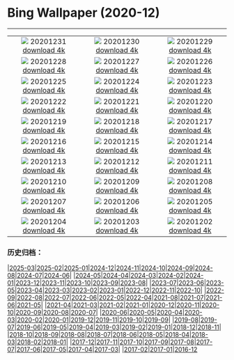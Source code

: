 # Bing Wallpaper (2020-12)
**************
| | | |
|:-:|:-:|:-:|
| ![](https://www.bing.com/th?id=OHR.LoonyDook_ZH-CN1879420705_1920x1080.jpg) 20201231 [download 4k](https://www.bing.com/th?id=OHR.LoonyDook_ZH-CN1879420705_UHD.jpg) | ![](https://www.bing.com/th?id=OHR.ZaragozaSpain_ZH-CN8995859415_1920x1080.jpg) 20201230 [download 4k](https://www.bing.com/th?id=OHR.ZaragozaSpain_ZH-CN8995859415_UHD.jpg) | ![](https://www.bing.com/th?id=OHR.WinterBryce_ZH-CN8874624326_1920x1080.jpg) 20201229 [download 4k](https://www.bing.com/th?id=OHR.WinterBryce_ZH-CN8874624326_UHD.jpg) |
| ![](https://www.bing.com/th?id=OHR.LucerneHoliday_ZH-CN8762232954_1920x1080.jpg) 20201228 [download 4k](https://www.bing.com/th?id=OHR.LucerneHoliday_ZH-CN8762232954_UHD.jpg) | ![](https://www.bing.com/th?id=OHR.CanadaLynx_ZH-CN8645816958_1920x1080.jpg) 20201227 [download 4k](https://www.bing.com/th?id=OHR.CanadaLynx_ZH-CN8645816958_UHD.jpg) | ![](https://www.bing.com/th?id=OHR.IbonPlan_ZH-CN8564017247_1920x1080.jpg) 20201226 [download 4k](https://www.bing.com/th?id=OHR.IbonPlan_ZH-CN8564017247_UHD.jpg) |
| ![](https://www.bing.com/th?id=OHR.BarnettsDemesne_ZH-CN8484261440_1920x1080.jpg) 20201225 [download 4k](https://www.bing.com/th?id=OHR.BarnettsDemesne_ZH-CN8484261440_UHD.jpg) | ![](https://www.bing.com/th?id=OHR.FRbluebirds_ZH-CN3972483010_1920x1080.jpg) 20201224 [download 4k](https://www.bing.com/th?id=OHR.FRbluebirds_ZH-CN3972483010_UHD.jpg) | ![](https://www.bing.com/th?id=OHR.WildReindeer_ZH-CN8301029606_1920x1080.jpg) 20201223 [download 4k](https://www.bing.com/th?id=OHR.WildReindeer_ZH-CN8301029606_UHD.jpg) |
| ![](https://www.bing.com/th?id=OHR.BandedPipefish_ZH-CN8209616080_1920x1080.jpg) 20201222 [download 4k](https://www.bing.com/th?id=OHR.BandedPipefish_ZH-CN8209616080_UHD.jpg) | ![](https://www.bing.com/th?id=OHR.HolidayNubble_ZH-CN8122183595_1920x1080.jpg) 20201221 [download 4k](https://www.bing.com/th?id=OHR.HolidayNubble_ZH-CN8122183595_UHD.jpg) | ![](https://www.bing.com/th?id=OHR.CastleriggStone_ZH-CN8015482045_1920x1080.jpg) 20201220 [download 4k](https://www.bing.com/th?id=OHR.CastleriggStone_ZH-CN8015482045_UHD.jpg) |
| ![](https://www.bing.com/th?id=OHR.BabyGoat_ZH-CN7863798344_1920x1080.jpg) 20201219 [download 4k](https://www.bing.com/th?id=OHR.BabyGoat_ZH-CN7863798344_UHD.jpg) | ![](https://www.bing.com/th?id=OHR.Siguniangshan_ZH-CN7772066391_1920x1080.jpg) 20201218 [download 4k](https://www.bing.com/th?id=OHR.Siguniangshan_ZH-CN7772066391_UHD.jpg) | ![](https://www.bing.com/th?id=OHR.TreCime_ZH-CN7609469681_1920x1080.jpg) 20201217 [download 4k](https://www.bing.com/th?id=OHR.TreCime_ZH-CN7609469681_UHD.jpg) |
| ![](https://www.bing.com/th?id=OHR.NarniaForest_ZH-CN8466850438_1920x1080.jpg) 20201216 [download 4k](https://www.bing.com/th?id=OHR.NarniaForest_ZH-CN8466850438_UHD.jpg) | ![](https://www.bing.com/th?id=OHR.MunnarMist_ZH-CN8816703625_1920x1080.jpg) 20201215 [download 4k](https://www.bing.com/th?id=OHR.MunnarMist_ZH-CN8816703625_UHD.jpg) | ![](https://www.bing.com/th?id=OHR.ElbeBastei_ZH-CN9708654240_1920x1080.jpg) 20201214 [download 4k](https://www.bing.com/th?id=OHR.ElbeBastei_ZH-CN9708654240_UHD.jpg) |
| ![](https://www.bing.com/th?id=OHR.PineGrosbeak_ZH-CN9629000282_1920x1080.jpg) 20201213 [download 4k](https://www.bing.com/th?id=OHR.PineGrosbeak_ZH-CN9629000282_UHD.jpg) | ![](https://www.bing.com/th?id=OHR.PolarExpress_ZH-CN9522496479_1920x1080.jpg) 20201212 [download 4k](https://www.bing.com/th?id=OHR.PolarExpress_ZH-CN9522496479_UHD.jpg) | ![](https://www.bing.com/th?id=OHR.BractCloseup_ZH-CN9096611979_1920x1080.jpg) 20201211 [download 4k](https://www.bing.com/th?id=OHR.BractCloseup_ZH-CN9096611979_UHD.jpg) |
| ![](https://www.bing.com/th?id=OHR.QueenoftheAndes_ZH-CN9019108680_1920x1080.jpg) 20201210 [download 4k](https://www.bing.com/th?id=OHR.QueenoftheAndes_ZH-CN9019108680_UHD.jpg) | ![](https://www.bing.com/th?id=OHR.SleepingArcticFox_ZH-CN8743925021_1920x1080.jpg) 20201209 [download 4k](https://www.bing.com/th?id=OHR.SleepingArcticFox_ZH-CN8743925021_UHD.jpg) | ![](https://www.bing.com/th?id=OHR.Kinkakuji_ZH-CN8643828412_1920x1080.jpg) 20201208 [download 4k](https://www.bing.com/th?id=OHR.Kinkakuji_ZH-CN8643828412_UHD.jpg) |
| ![](https://www.bing.com/th?id=OHR.RoccaCalascio_ZH-CN8546031521_1920x1080.jpg) 20201207 [download 4k](https://www.bing.com/th?id=OHR.RoccaCalascio_ZH-CN8546031521_UHD.jpg) | ![](https://www.bing.com/th?id=OHR.VogelhaeuserD_ZH-CN8437589222_1920x1080.jpg) 20201206 [download 4k](https://www.bing.com/th?id=OHR.VogelhaeuserD_ZH-CN8437589222_UHD.jpg) | ![](https://www.bing.com/th?id=OHR.PLNP_ZH-CN8120863549_1920x1080.jpg) 20201205 [download 4k](https://www.bing.com/th?id=OHR.PLNP_ZH-CN8120863549_UHD.jpg) |
| ![](https://www.bing.com/th?id=OHR.BenasqueValley_ZH-CN7931589735_1920x1080.jpg) 20201204 [download 4k](https://www.bing.com/th?id=OHR.BenasqueValley_ZH-CN7931589735_UHD.jpg) | ![](https://www.bing.com/th?id=OHR.WCDBabyElephant_ZH-CN7844400740_1920x1080.jpg) 20201203 [download 4k](https://www.bing.com/th?id=OHR.WCDBabyElephant_ZH-CN7844400740_UHD.jpg) | ![](https://www.bing.com/th?id=OHR.BrasovXmas_ZH-CN2333670843_1920x1080.jpg) 20201202 [download 4k](https://www.bing.com/th?id=OHR.BrasovXmas_ZH-CN2333670843_UHD.jpg) |

### 历史归档：

|[2025-03](/../2025-03/2025-03.md)|[2025-02](/../2025-02/2025-02.md)|[2025-01](/../2025-01/2025-01.md)|[2024-12](/../2024-12/2024-12.md)|[2024-11](/../2024-11/2024-11.md)|[2024-10](/../2024-10/2024-10.md)|[2024-09](/../2024-09/2024-09.md)|[2024-08](/../2024-08/2024-08.md)|[2024-07](/../2024-07/2024-07.md)|[2024-06](/../2024-06/2024-06.md)|
|[2024-05](/../2024-05/2024-05.md)|[2024-04](/../2024-04/2024-04.md)|[2024-03](/../2024-03/2024-03.md)|[2024-02](/../2024-02/2024-02.md)|[2024-01](/../2024-01/2024-01.md)|[2023-12](/../2023-12/2023-12.md)|[2023-11](/../2023-11/2023-11.md)|[2023-10](/../2023-10/2023-10.md)|[2023-09](/../2023-09/2023-09.md)|[2023-08](/../2023-08/2023-08.md)|
|[2023-07](/../2023-07/2023-07.md)|[2023-06](/../2023-06/2023-06.md)|[2023-05](/../2023-05/2023-05.md)|[2023-04](/../2023-04/2023-04.md)|[2023-03](/../2023-03/2023-03.md)|[2023-02](/../2023-02/2023-02.md)|[2023-01](/../2023-01/2023-01.md)|[2022-12](/../2022-12/2022-12.md)|[2022-11](/../2022-11/2022-11.md)|[2022-10](/../2022-10/2022-10.md)|
|[2022-09](/../2022-09/2022-09.md)|[2022-08](/../2022-08/2022-08.md)|[2022-07](/../2022-07/2022-07.md)|[2022-06](/../2022-06/2022-06.md)|[2022-05](/../2022-05/2022-05.md)|[2022-04](/../2022-04/2022-04.md)|[2021-08](/../2021-08/2021-08.md)|[2021-07](/../2021-07/2021-07.md)|[2021-06](/../2021-06/2021-06.md)|[2021-05](/../2021-05/2021-05.md)|
|[2021-04](/../2021-04/2021-04.md)|[2021-03](/../2021-03/2021-03.md)|[2021-02](/../2021-02/2021-02.md)|[2021-01](/../2021-01/2021-01.md)|[2020-12](/2020-12.md)|[2020-11](/../2020-11/2020-11.md)|[2020-10](/../2020-10/2020-10.md)|[2020-09](/../2020-09/2020-09.md)|[2020-08](/../2020-08/2020-08.md)|[2020-07](/../2020-07/2020-07.md)|
|[2020-06](/../2020-06/2020-06.md)|[2020-05](/../2020-05/2020-05.md)|[2020-04](/../2020-04/2020-04.md)|[2020-03](/../2020-03/2020-03.md)|[2020-02](/../2020-02/2020-02.md)|[2020-01](/../2020-01/2020-01.md)|[2019-12](/../2019-12/2019-12.md)|[2019-11](/../2019-11/2019-11.md)|[2019-10](/../2019-10/2019-10.md)|[2019-09](/../2019-09/2019-09.md)|
|[2019-08](/../2019-08/2019-08.md)|[2019-07](/../2019-07/2019-07.md)|[2019-06](/../2019-06/2019-06.md)|[2019-05](/../2019-05/2019-05.md)|[2019-04](/../2019-04/2019-04.md)|[2019-03](/../2019-03/2019-03.md)|[2019-02](/../2019-02/2019-02.md)|[2019-01](/../2019-01/2019-01.md)|[2018-12](/../2018-12/2018-12.md)|[2018-11](/../2018-11/2018-11.md)|
|[2018-10](/../2018-10/2018-10.md)|[2018-09](/../2018-09/2018-09.md)|[2018-08](/../2018-08/2018-08.md)|[2018-07](/../2018-07/2018-07.md)|[2018-06](/../2018-06/2018-06.md)|[2018-05](/../2018-05/2018-05.md)|[2018-04](/../2018-04/2018-04.md)|[2018-03](/../2018-03/2018-03.md)|[2018-02](/../2018-02/2018-02.md)|[2018-01](/../2018-01/2018-01.md)|
|[2017-12](/../2017-12/2017-12.md)|[2017-11](/../2017-11/2017-11.md)|[2017-10](/../2017-10/2017-10.md)|[2017-09](/../2017-09/2017-09.md)|[2017-08](/../2017-08/2017-08.md)|[2017-07](/../2017-07/2017-07.md)|[2017-06](/../2017-06/2017-06.md)|[2017-05](/../2017-05/2017-05.md)|[2017-04](/../2017-04/2017-04.md)|[2017-03](/../2017-03/2017-03.md)|
|[2017-02](/../2017-02/2017-02.md)|[2017-01](/../2017-01/2017-01.md)|[2016-12](/../2016-12/2016-12.md)